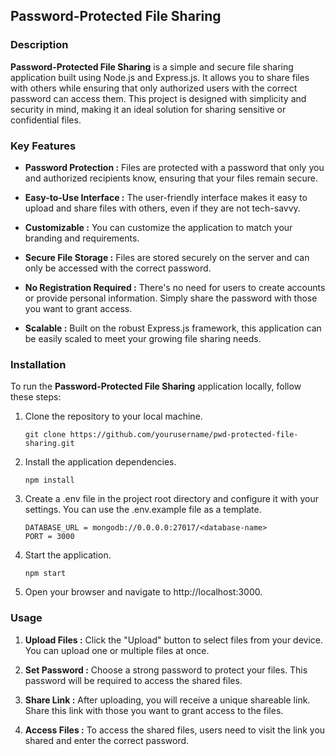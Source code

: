 ## Password-Protected File Sharing

### Description

**Password-Protected File Sharing** is a simple and secure file sharing application built using Node.js and Express.js. It allows you to share files with others while ensuring that only authorized users with the correct password can access them. This project is designed with simplicity and security in mind, making it an ideal solution for sharing sensitive or confidential files.

### Key Features

- **Password Protection :** Files are protected with a password that only you and authorized recipients know, ensuring that your files remain secure.

- **Easy-to-Use Interface :** The user-friendly interface makes it easy to upload and share files with others, even if they are not tech-savvy.

- **Customizable :** You can customize the application to match your branding and requirements.

- **Secure File Storage :** Files are stored securely on the server and can only be accessed with the correct password.

- **No Registration Required :** There's no need for users to create accounts or provide personal information. Simply share the password with those you want to grant access.

- **Scalable :** Built on the robust Express.js framework, this application can be easily scaled to meet your growing file sharing needs.

### Installation

To run the **Password-Protected File Sharing** application locally, follow these steps:

1. Clone the repository to your local machine.

    ```
    git clone https://github.com/yourusername/pwd-protected-file-sharing.git
    ```

2. Install the application dependencies.

    ```
    npm install
    ```

3. Create a .env file in the project root directory and configure it with your settings. You can use the .env.example file as a template.

    ```
    DATABASE_URL = mongodb://0.0.0.0:27017/<database-name>
    PORT = 3000
    ```

4. Start the application.

    ```
    npm start
    ```

5. Open your browser and navigate to http://localhost:3000.

### Usage

1. **Upload Files :** Click the "Upload" button to select files from your device. You can upload one or multiple files at once.

2. **Set Password :** Choose a strong password to protect your files. This password will be required to access the shared files.

3. **Share Link :** After uploading, you will receive a unique shareable link. Share this link with those you want to grant access to the files.

4. **Access Files :** To access the shared files, users need to visit the link you shared and enter the correct password.

